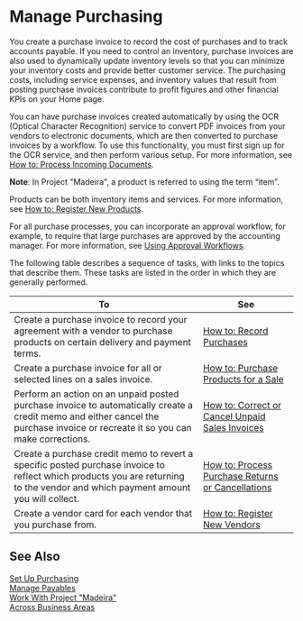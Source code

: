 <properties
                pageTitle="Manage Purchasing| Project “Madeira”"
                description="Manage Purchasing"
                services="project-madeira"
                documentationCenter=""
                authors="SorenGP"
/>
<tags
    ms.service="project-madeira"
    ms.topic="article"
    ms.author="SorenGP" />

# Manage Purchasing
You create a purchase invoice to record the cost of purchases and to track accounts payable. If you need to control an inventory, purchase invoices are also used to dynamically update inventory levels so that you can minimize your inventory costs and provide better customer service. The purchasing costs, including service expenses, and inventory values that result from posting purchase invoices contribute to profit figures and other financial KPIs on your Home page.

You can have purchase invoices created automatically by using the OCR (Optical Character Recognition) service to convert PDF invoices from your vendors to electronic documents, which are then converted to purchase invoices by a workflow. To use this functionality, you must first sign up for the OCR service, and then perform various setup. For more information, see [How to: Process Incoming Documents](across-process-income-documents.md).      

**Note**: In Project "Madeira", a product is referred to using the term “item”.

Products can be both inventory items and services. For more information, see [How to: Register New Products](inventory-how-register-new-products.md).

For all purchase processes, you can incorporate an approval workflow, for example, to require that large purchases are approved by the accounting manager. For more information, see [Using Approval Workflows](across-how-use-approval-workflows.md).

The following table describes a sequence of tasks, with links to the topics that describe them. These tasks are listed in the order in which they are generally performed.


|To |See |
|---|----|
|Create a purchase invoice to record your agreement with a vendor to purchase products on certain delivery and payment terms. |[How to: Record Purchases](purchasing-how-record-purchases.md)|
|Create a purchase invoice for all or selected lines on a sales invoice.|[How to: Purchase Products for a Sale](purchasing-how-purchase-products-sale.md)|
|Perform an action on an unpaid posted purchase invoice to automatically create a credit memo and either cancel the purchase invoice or recreate it so you can make corrections.|[How to: Correct or Cancel Unpaid Sales Invoices](purchasing-how-correct-cancel-unpaid-purchase-invoices.md)|
|Create a purchase credit memo to revert a specific posted purchase invoice to reflect which products you are returning to the vendor and which payment amount you will collect.|[How to: Process Purchase Returns or Cancellations](purchasing-how-register-new-vendors.md)|
|Create a vendor card for each vendor that you purchase from.|[How to: Register New Vendors](purchasing-how-register-new-vendors.md)|

## See Also
[Set Up Purchasing](purchasing-setup-purchasing.md)  
[Manage Payables](payables-manage-payables.md)    
[Work With Project "Madeira"](ui-work-product.md)  
[Across Business Areas](ui-across-business-areas.md)
